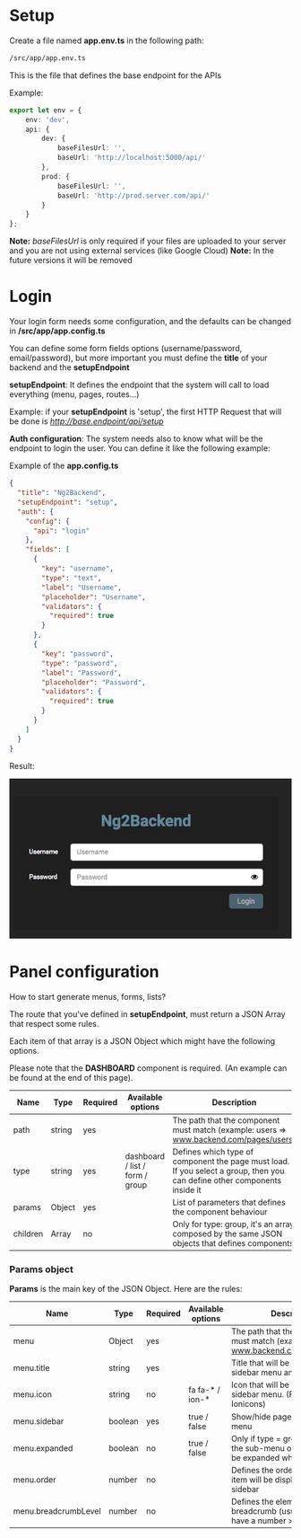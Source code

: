 # Setup

Create a file named **app.env.ts** in the following path:
```bash
/src/app/app.env.ts
```
This is the file that defines the base endpoint for the APIs

Example:

```typescript
export let env = {
    env: 'dev',
    api: {
        dev: {
            baseFilesUrl: '',
            baseUrl: 'http://localhost:5000/api/'
        },
        prod: {
            baseFilesUrl: '',
            baseUrl: 'http://prod.server.com/api/'
        }
    }
};
```

**Note:** *baseFilesUrl* is only required if your files are uploaded to your server and you are not using external services (like Google Cloud)
**Note:** In the future versions it will be removed

# Login

Your login form needs some configuration, and the defaults can be changed in **/src/app/app.config.ts**

You can define some form fields options (username/password, email/password), but more important you must define the **title** of your backend and the **setupEndpoint**

**setupEndpoint**: It defines the endpoint that the system will call to load everything (menu, pages, routes...)

Example: if your **setupEndpoint** is 'setup', the first HTTP Request that will be done is *http://base.endpoint/api/setup*

**Auth configuration**: The system needs also to know what will be the endpoint to login the user. You can define it like the following example:

Example of the **app.config.ts**

```json
{
  "title": "Ng2Backend",
  "setupEndpoint": "setup",
  "auth": {
    "config": {
      "api": "login"
    },
    "fields": [
      {
        "key": "username",
        "type": "text",
        "label": "Username",
        "placeholder": "Username",
        "validators": {
          "required": true
        }
      },
      {
        "key": "password",
        "type": "password",
        "label": "Password",
        "placeholder": "Password",
        "validators": {
          "required": true
        }
      }
    ]
  }
}
```

Result:

![alt text](https://github.com/MrAPPs-RSM/ng-backend/blob/master/docs/examples/login.png)


# Panel configuration

How to start generate menus, forms, lists?

The route that you've defined in **setupEndpoint**, must return a JSON Array that respect some rules.

Each item of that array is a JSON Object which might have the following options.

Please note that the **DASHBOARD** component is required. (An example can be found at the end of this page).

| Name     | Type   | Required | Available options               | Description                                                                                                               |
|----------|--------|----------|---------------------------------|---------------------------------------------------------------------------------------------------------------------------|
| path     | string | yes      |                                 | The path that the component must match (example: users => www.backend.com/pages/users)                                    |
| type     | string | yes      | dashboard / list / form / group | Defines which type of component the page must load. If you select a group, then you can define other components inside it |
| params   | Object | yes      |                                 | List of parameters that defines the component behaviour                                                                   |
| children | Array  | no       |                                 | Only for type: group, it's an array composed by the same JSON objects that defines components                             |


### Params object

**Params** is the main key of the JSON Object. Here are the rules:

| Name                  | Type    | Required | Available options               | Description                                                                                                               |
|-----------------------|---------|----------|---------------------------------|---------------------------------------------------------------------------------------------------------------------------|
| menu                  | Object  | yes      |                                 | The path that the component must match (example: users => www.backend.com/pages/users)                                    |
| menu.title            | string  | yes      |                                 | Title that will be displayed in the sidebar menu and as page title                                                        |
| menu.icon             | string  | no       | fa fa-* / ion-*                 | Icon that will be displayed in the sidebar menu. (FontAwesome or Ionicons)                                                |
| menu.sidebar          | boolean | yes      | true / false                    | Show/hide page in the sidebar menu                                                                                        |
| menu.expanded         | boolean | no       | true / false                    | Only if type = group, defines if the sub-menu of the group must be expanded when page loads                               |
| menu.order            | number  | no       |                                 | Defines the order in which menu item will be displayed in the sidebar                                                     |
| menu.breadcrumbLevel  | number  | no       |                                 | Defines the element level in the breadcrumb (usually, sub-items have a number > parent-item)                              |